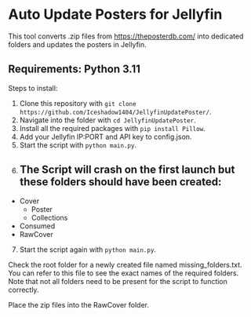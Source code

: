 # Auto Update Posters for Jellyfin
This tool converts .zip files from https://theposterdb.com/ into dedicated folders and updates the posters in Jellyfin.

## Requirements: Python 3.11 

Steps to install:

1. Clone this repository with `git clone https://github.com/Iceshadow1404/JellyfinUpdatePoster/`.
2. Navigate into the folder with `cd JellyfinUpdatePoster`.
3. Install all the required packages with `pip install Pillow`.
4. Add your Jellyfin IP:PORT and API key to config.json.
5. Start the script with `python main.py`.
6. ## The Script will crash on the first launch but these folders should have been created:

- Cover
  - Poster
  - Collections
- Consumed
- RawCover

7.  Start the script again with `python main.py`.


Check the root folder for a newly created file named missing_folders.txt. You can refer to this file to see the exact names of the required folders. Note that not all folders need to be present for the script to function correctly.

Place the zip files into the RawCover folder.

